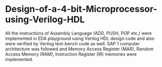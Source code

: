 # Design-of-a-4-bit-Microprocessor-using-Verilog-HDL
All the instructions of Assembly Language (ADD, PUSH, POP etc.) were implemented in  EDA playground using Verilog HDL design code and also  were verified by Verilog test-bench code as well.  SAP 1 computer architecture was followed and Memory Access Register (MAR), Random Access Memory (RAM), Instruction Register (IR) memories were implemented. 
